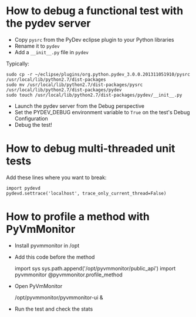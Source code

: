 # How to debug a functional test with the pydev server

- Copy `pysrc` from the PyDev eclipse plugin to your Python libraries
- Rename it to `pydev`
- Add a `__init__.py` file in `pydev`

Typically:

    sudo cp -r ~/eclipse/plugins/org.python.pydev_3.0.0.201311051910/pysrc /usr/local/lib/python2.7/dist-packages
    sudo mv /usr/local/lib/python2.7/dist-packages/pysrc /usr/local/lib/python2.7/dist-packages/pydev
    sudo touch /usr/local/lib/python2.7/dist-packages/pydev/__init__.py

- Launch the pydev server from the Debug perspective
- Set the PYDEV_DEBUG environment variable to `True` on the test's Debug Configuration
- Debug the test!

# How to debug multi-threaded unit tests

Add these lines where you want to break:

    import pydevd
    pydevd.settrace('localhost', trace_only_current_thread=False)

# How to profile a method with PyVmMonitor

- Install pyvmmonitor in /opt
- Add this code before the method

    import sys
    sys.path.append('/opt/pyvmmonitor/public_api')
    import pyvmmonitor
    @pyvmmonitor.profile_method

- Open PyVmMonitor

    /opt/pyvmmonitor/pyvmmonitor-ui &

- Run the test and check the stats
